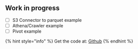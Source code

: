 ## Work in progress

* [ ] S3 Connector to parquet example
* [ ] Athena/Crawler example
* [ ] Pivot example

{% hint style="info" %}
Get the code at: [Github](https://github.com/tiny-engines-code/webhook-service-walkthrough)
{% endhint %}
